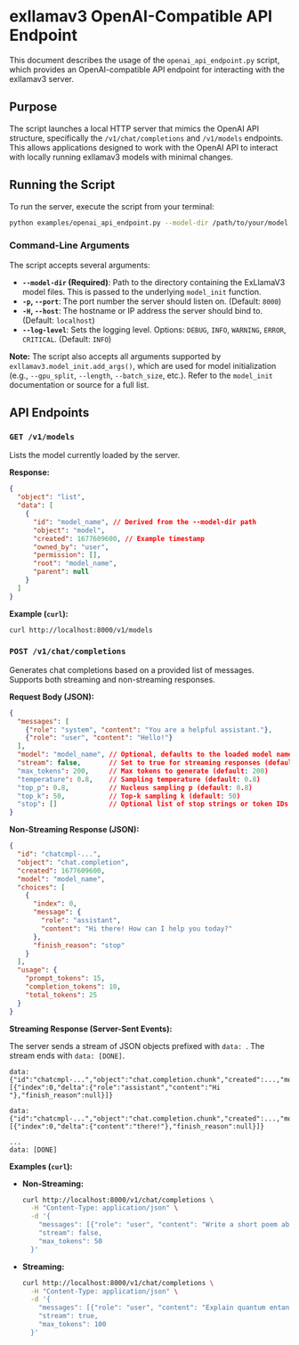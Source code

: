 # exllamav3 OpenAI-Compatible API Endpoint

This document describes the usage of the `openai_api_endpoint.py` script, which provides an OpenAI-compatible API endpoint for interacting with the exllamav3 server.

## Purpose

The script launches a local HTTP server that mimics the OpenAI API structure, specifically the `/v1/chat/completions` and `/v1/models` endpoints. This allows applications designed to work with the OpenAI API to interact with locally running exllamav3 models with minimal changes.

## Running the Script

To run the server, execute the script from your terminal:

```bash
python examples/openai_api_endpoint.py --model-dir /path/to/your/model [other_options]
```

### Command-Line Arguments

The script accepts several arguments:

*   **`--model-dir` (Required)**: Path to the directory containing the ExLlamaV3 model files. This is passed to the underlying `model_init` function.
*   **`-p`, `--port`**: The port number the server should listen on. (Default: `8000`)
*   **`-H`, `--host`**: The hostname or IP address the server should bind to. (Default: `localhost`)
*   **`--log-level`**: Sets the logging level. Options: `DEBUG`, `INFO`, `WARNING`, `ERROR`, `CRITICAL`. (Default: `INFO`)

**Note:** The script also accepts all arguments supported by `exllamav3.model_init.add_args()`, which are used for model initialization (e.g., `--gpu_split`, `--length`, `--batch_size`, etc.). Refer to the `model_init` documentation or source for a full list.

## API Endpoints

### `GET /v1/models`

Lists the model currently loaded by the server.

**Response:**

```json
{
  "object": "list",
  "data": [
    {
      "id": "model_name", // Derived from the --model-dir path
      "object": "model",
      "created": 1677609600, // Example timestamp
      "owned_by": "user",
      "permission": [],
      "root": "model_name",
      "parent": null
    }
  ]
}
```

**Example (`curl`):**

```bash
curl http://localhost:8000/v1/models
```

### `POST /v1/chat/completions`

Generates chat completions based on a provided list of messages. Supports both streaming and non-streaming responses.

**Request Body (JSON):**

```json
{
  "messages": [
    {"role": "system", "content": "You are a helpful assistant."},
    {"role": "user", "content": "Hello!"}
  ],
  "model": "model_name", // Optional, defaults to the loaded model name
  "stream": false,       // Set to true for streaming responses (default: true)
  "max_tokens": 200,     // Max tokens to generate (default: 200)
  "temperature": 0.8,    // Sampling temperature (default: 0.8)
  "top_p": 0.8,          // Nucleus sampling p (default: 0.8)
  "top_k": 50,           // Top-k sampling k (default: 50)
  "stop": []             // Optional list of stop strings or token IDs
}
```

**Non-Streaming Response (JSON):**

```json
{
  "id": "chatcmpl-...",
  "object": "chat.completion",
  "created": 1677609600,
  "model": "model_name",
  "choices": [
    {
      "index": 0,
      "message": {
        "role": "assistant",
        "content": "Hi there! How can I help you today?"
      },
      "finish_reason": "stop"
    }
  ],
  "usage": {
    "prompt_tokens": 15,
    "completion_tokens": 10,
    "total_tokens": 25
  }
}
```

**Streaming Response (Server-Sent Events):**

The server sends a stream of JSON objects prefixed with `data: `. The stream ends with `data: [DONE]`.

```
data: {"id":"chatcmpl-...","object":"chat.completion.chunk","created":...,"model":"...","choices":[{"index":0,"delta":{"role":"assistant","content":"Hi "},"finish_reason":null}]}

data: {"id":"chatcmpl-...","object":"chat.completion.chunk","created":...,"model":"...","choices":[{"index":0,"delta":{"content":"there!"},"finish_reason":null}]}

...
data: [DONE]

```

**Examples (`curl`):**

*   **Non-Streaming:**

    ```bash
    curl http://localhost:8000/v1/chat/completions \
      -H "Content-Type: application/json" \
      -d '{
        "messages": [{"role": "user", "content": "Write a short poem about code."}],
        "stream": false,
        "max_tokens": 50
      }'
    ```

*   **Streaming:**

    ```bash
    curl http://localhost:8000/v1/chat/completions \
      -H "Content-Type: application/json" \
      -d '{
        "messages": [{"role": "user", "content": "Explain quantum entanglement simply."}],
        "stream": true,
        "max_tokens": 100
      }'